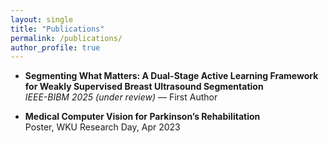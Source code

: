 ```yaml
---
layout: single
title: "Publications"
permalink: /publications/
author_profile: true
---
```


- **Segmenting What Matters: A Dual-Stage Active Learning Framework for Weakly Supervised Breast Ultrasound Segmentation**  
  *IEEE-BIBM 2025 (under review)* — First Author  

- **Medical Computer Vision for Parkinson’s Rehabilitation**  
  Poster, WKU Research Day, Apr 2023
